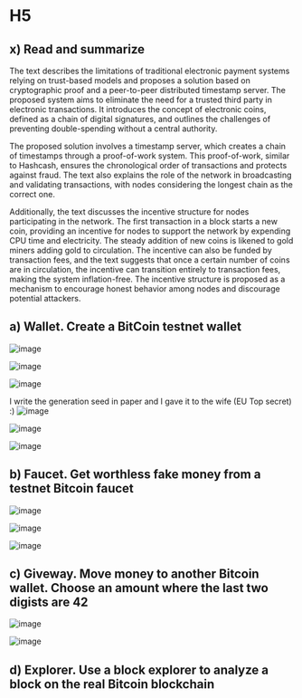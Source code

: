 # H5

## x) Read and summarize

The text describes the limitations of traditional electronic payment systems relying on trust-based models and proposes a solution based on cryptographic proof and a peer-to-peer distributed timestamp server. The proposed system aims to eliminate the need for a trusted third party in electronic transactions. It introduces the concept of electronic coins, defined as a chain of digital signatures, and outlines the challenges of preventing double-spending without a central authority.

The proposed solution involves a timestamp server, which creates a chain of timestamps through a proof-of-work system. This proof-of-work, similar to Hashcash, ensures the chronological order of transactions and protects against fraud. The text also explains the role of the network in broadcasting and validating transactions, with nodes considering the longest chain as the correct one.

Additionally, the text discusses the incentive structure for nodes participating in the network. The first transaction in a block starts a new coin, providing an incentive for nodes to support the network by expending CPU time and electricity. The steady addition of new coins is likened to gold miners adding gold to circulation. The incentive can also be funded by transaction fees, and the text suggests that once a certain number of coins are in circulation, the incentive can transition entirely to transaction fees, making the system inflation-free. The incentive structure is proposed as a mechanism to encourage honest behavior among nodes and discourage potential attackers.

## a) Wallet. Create a BitCoin testnet wallet

![image](https://github.com/bgz763/ICT-Security/assets/149093937/7b4ce394-aa48-4f92-aa8d-203eeb934c16)

![image](https://github.com/bgz763/ICT-Security/assets/149093937/778a1e66-d4c6-48d0-8380-54a4abad1f61)

![image](https://github.com/bgz763/ICT-Security/assets/149093937/5bfecc4c-aba0-4df2-b5ad-9714f1be0313)

I write the generation seed in paper and I gave it to the wife (EU Top secret) :)
![image](https://github.com/bgz763/ICT-Security/assets/149093937/45646692-4881-4df3-8455-50a68e0aefd3)

![image](https://github.com/bgz763/ICT-Security/assets/149093937/a16922ab-248a-489c-a1f8-6e4bd9225a29)

![image](https://github.com/bgz763/ICT-Security/assets/149093937/94990561-d2cc-4de8-9e1e-cff5278d060a)

## b) Faucet. Get worthless fake money from a testnet Bitcoin faucet
![image](https://github.com/bgz763/ICT-Security/assets/149093937/d8cc9d74-ec56-4e44-9f4b-a2487cb86dee)

![image](https://github.com/bgz763/ICT-Security/assets/149093937/cafcd440-d0cb-4cd5-bc91-be6563c49ef0)

![image](https://github.com/bgz763/ICT-Security/assets/149093937/cd69b051-87b9-4c8d-9ae8-dc8a178660c1)


## c) Giveway. Move money to another Bitcoin wallet. Choose an amount where the last two digists are 42
![image](https://github.com/bgz763/ICT-Security/assets/149093937/b4284e98-4b15-4944-b98b-efa751042589)

![image](https://github.com/bgz763/ICT-Security/assets/149093937/eef828cc-2fbe-4956-9243-4dbe7b07205c)


## d) Explorer. Use a block explorer to analyze a block on the real Bitcoin blockchain
